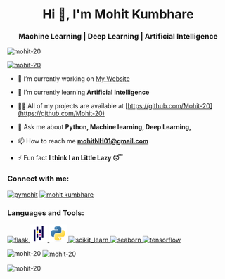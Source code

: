 <h1 align="center">Hi 👋, I'm Mohit Kumbhare</h1>
<h3 align="center">Machine Learning | Deep Learning | Artificial Intelligence</h3>

<p align="left"> <img src="https://komarev.com/ghpvc/?username=mohit-20&label=Profile%20views&color=0e75b6&style=flat" alt="mohit-20" /> </p>

<p align="left"> <a href="https://github.com/ryo-ma/github-profile-trophy"><img src="https://github-profile-trophy.vercel.app/?username=mohit-20" alt="mohit-20" /></a> </p>

- 🔭 I’m currently working on [My Website](https://github.com/Mohit-20/mojofolio)

- 🌱 I’m currently learning **Artificial Intelligence**

- 👨‍💻 All of my projects are available at [https://github.com/Mohit-20](https://github.com/Mohit-20)

- 💬 Ask me about **Python, Machine learning, Deep Learning,**

- 📫 How to reach me **mohitNH01@gmail.com**

- ⚡ Fun fact **I think I an Little Lazy 😴**

<h3 align="left">Connect with me:</h3>
<p align="left">
<a href="https://twitter.com/pymohit" target="blank"><img align="center" src="https://raw.githubusercontent.com/rahuldkjain/github-profile-readme-generator/master/src/images/icons/Social/twitter.svg" alt="pymohit" height="30" width="40" /></a>
<a href="https://www.linkedin.com/in/mohit-kumbhare-3373b21b0/" target="blank"><img align="center" src="https://raw.githubusercontent.com/rahuldkjain/github-profile-readme-generator/master/src/images/icons/Social/linked-in-alt.svg" alt="mohit kumbhare" height="30" width="40" /></a>
</p>

<h3 align="left">Languages and Tools:</h3>
<p align="left"> <a href="https://flask.palletsprojects.com/" target="_blank" rel="noreferrer"> <img src="https://www.vectorlogo.zone/logos/pocoo_flask/pocoo_flask-icon.svg" alt="flask" width="40" height="40"/> </a> <a href="https://pandas.pydata.org/" target="_blank" rel="noreferrer"> <img src="https://raw.githubusercontent.com/devicons/devicon/2ae2a900d2f041da66e950e4d48052658d850630/icons/pandas/pandas-original.svg" alt="pandas" width="40" height="40"/> </a> <a href="https://www.python.org" target="_blank" rel="noreferrer"> <img src="https://raw.githubusercontent.com/devicons/devicon/master/icons/python/python-original.svg" alt="python" width="40" height="40"/> </a> <a href="https://scikit-learn.org/" target="_blank" rel="noreferrer"> <img src="https://upload.wikimedia.org/wikipedia/commons/0/05/Scikit_learn_logo_small.svg" alt="scikit_learn" width="40" height="40"/> </a> <a href="https://seaborn.pydata.org/" target="_blank" rel="noreferrer"> <img src="https://seaborn.pydata.org/_images/logo-mark-lightbg.svg" alt="seaborn" width="40" height="40"/> </a> <a href="https://www.tensorflow.org" target="_blank" rel="noreferrer"> <img src="https://www.vectorlogo.zone/logos/tensorflow/tensorflow-icon.svg" alt="tensorflow" width="40" height="40"/> </a> </p>

<p><img align="left" src="https://github-readme-stats.vercel.app/api/top-langs?username=mohit-20&show_icons=true&locale=en&layout=compact" alt="mohit-20" /></p>

<p>&nbsp;<img align="center" src="https://github-readme-stats.vercel.app/api?username=mohit-20&show_icons=true&locale=en" alt="mohit-20" /></p>

<p><img align="center" src="https://github-readme-streak-stats.herokuapp.com/?user=mohit-20&" alt="mohit-20" /></p>
